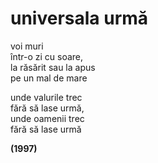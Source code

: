 ﻿# universala urmă

voi muri  
într-o zi cu soare,  
la răsărit sau la apus  
pe un mal de mare

unde valurile trec  
fără să lase urmă,  
unde oamenii trec  
fără să lase urmă

**(1997)**